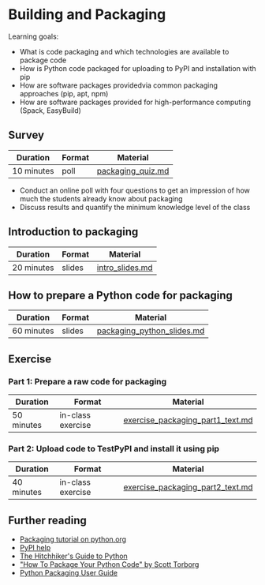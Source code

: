 # Building and Packaging

Learning goals:

- What is code packaging and which technologies are available to package code
- How is Python code packaged for uploading to PyPI and installation with pip
- How are software packages providedvia common packaging approaches (pip, apt, npm)
- How are software packages provided for high-performance computing (Spack, EasyBuild)

## Survey

| Duration | Format | Material |
| --- | --- | --- |
| 10 minutes | poll | [packaging_quiz.md](https://github.com/Simulation-Software-Engineering/Lecture-Material/blob/main/building-and-packaging/packaging_quiz.md) |

- Conduct an online poll with four questions to get an impression of how much the students already know about packaging
- Discuss results and quantify the minimum knowledge level of the class

## Introduction to packaging

| Duration | Format | Material |
| --- | --- | --- |
| 20 minutes | slides | [intro_slides.md](https://github.com/Simulation-Software-Engineering/Lecture-Material/blob/main/building-and-packaging/intro_slides.md) |

## How to prepare a Python code for packaging

| Duration | Format | Material |
| --- | --- | --- |
| 60 minutes | slides | [packaging_python_slides.md](https://github.com/Simulation-Software-Engineering/Lecture-Material/blob/main/building-and-packaging/packaging_python_slides) |

## Exercise

### Part 1: Prepare a raw code for packaging

| Duration | Format | Material |
| --- | --- | --- |
| 50 minutes | in-class exercise | [exercise_packaging_part1_text.md](https://github.com/Simulation-Software-Engineering/Lecture-Material/blob/main/building-and-packaging/exercise_packaging_part1_text.md) |

### Part 2: Upload code to TestPyPI and install it using pip

| Duration | Format | Material |
| --- | --- | --- |
| 40 minutes | in-class exercise | [exercise_packaging_part2_text.md](https://github.com/Simulation-Software-Engineering/Lecture-Material/blob/main/building-and-packaging/exercise_packaging_part2_text.md) |

## Further reading

- [Packaging tutorial on python.org](https://packaging.python.org/tutorials/packaging-projects/)
- [PyPI help](https://pypi.org/help/)
- [The Hitchhiker's Guide to Python](https://docs.python-guide.org/shipping/packaging/)
- ["How To Package Your Python Code" by Scott Torborg](https://python-packaging.readthedocs.io/en/latest/)
- [Python Packaging User Guide](https://packaging.python.org/)
